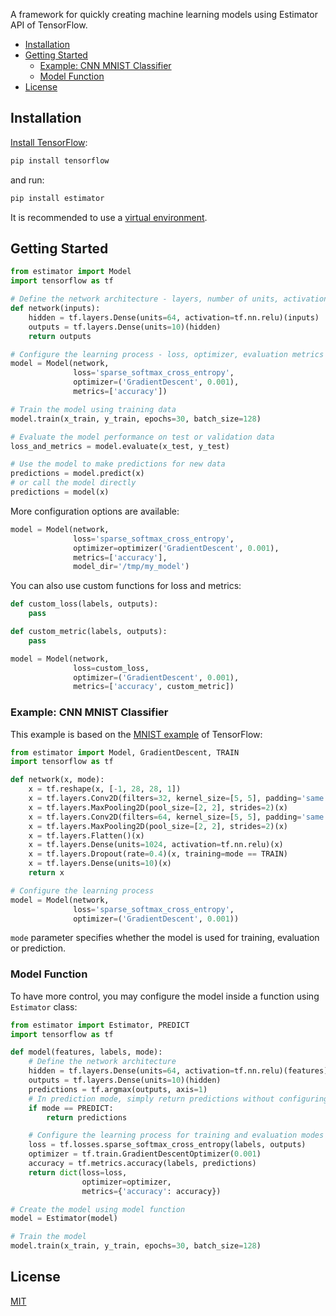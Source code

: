 A framework for quickly creating machine learning models using Estimator API of TensorFlow.

<!-- TOC depthFrom:2 depthTo:3 withLinks:1 updateOnSave:1 orderedList:0 -->

- [Installation](#installation)
- [Getting Started](#getting-started)
	- [Example: CNN MNIST Classifier](#example-cnn-mnist-classifier)
	- [Model Function](#model-function)
- [License](#license)

<!-- /TOC -->


## Installation

[Install TensorFlow]:

```sh
pip install tensorflow
```

and run:

```sh
pip install estimator
```

It is recommended to use a [virtual environment].


## Getting Started

```py
from estimator import Model
import tensorflow as tf

# Define the network architecture - layers, number of units, activations etc.
def network(inputs):
    hidden = tf.layers.Dense(units=64, activation=tf.nn.relu)(inputs)
    outputs = tf.layers.Dense(units=10)(hidden)
    return outputs

# Configure the learning process - loss, optimizer, evaluation metrics etc.
model = Model(network,
              loss='sparse_softmax_cross_entropy',
              optimizer=('GradientDescent', 0.001),
              metrics=['accuracy'])

# Train the model using training data
model.train(x_train, y_train, epochs=30, batch_size=128)

# Evaluate the model performance on test or validation data
loss_and_metrics = model.evaluate(x_test, y_test)

# Use the model to make predictions for new data
predictions = model.predict(x)
# or call the model directly
predictions = model(x)
```

More configuration options are available:

```py
model = Model(network,
              loss='sparse_softmax_cross_entropy',
              optimizer=optimizer('GradientDescent', 0.001),
              metrics=['accuracy'],
              model_dir='/tmp/my_model')
```

You can also use custom functions for loss and metrics:

```py
def custom_loss(labels, outputs):
    pass

def custom_metric(labels, outputs):
    pass

model = Model(network,
              loss=custom_loss,
              optimizer=('GradientDescent', 0.001),
              metrics=['accuracy', custom_metric])
```

### Example: CNN MNIST Classifier

This example is based on the [MNIST example] of TensorFlow:

```py
from estimator import Model, GradientDescent, TRAIN
import tensorflow as tf

def network(x, mode):
    x = tf.reshape(x, [-1, 28, 28, 1])
    x = tf.layers.Conv2D(filters=32, kernel_size=[5, 5], padding='same', activation=tf.nn.relu)(x)
    x = tf.layers.MaxPooling2D(pool_size=[2, 2], strides=2)(x)
    x = tf.layers.Conv2D(filters=64, kernel_size=[5, 5], padding='same', activation=tf.nn.relu)(x)
    x = tf.layers.MaxPooling2D(pool_size=[2, 2], strides=2)(x)
    x = tf.layers.Flatten()(x)
    x = tf.layers.Dense(units=1024, activation=tf.nn.relu)(x)
    x = tf.layers.Dropout(rate=0.4)(x, training=mode == TRAIN)
    x = tf.layers.Dense(units=10)(x)
    return x

# Configure the learning process
model = Model(network,
              loss='sparse_softmax_cross_entropy',
              optimizer=('GradientDescent', 0.001))
```

`mode` parameter specifies whether the model is used for training, evaluation or prediction.

### Model Function

To have more control, you may configure the model inside a function using `Estimator` class:

```py
from estimator import Estimator, PREDICT
import tensorflow as tf

def model(features, labels, mode):
    # Define the network architecture
    hidden = tf.layers.Dense(units=64, activation=tf.nn.relu)(features)
    outputs = tf.layers.Dense(units=10)(hidden)
    predictions = tf.argmax(outputs, axis=1)
    # In prediction mode, simply return predictions without configuring learning process
    if mode == PREDICT:
        return predictions

    # Configure the learning process for training and evaluation modes
    loss = tf.losses.sparse_softmax_cross_entropy(labels, outputs)
    optimizer = tf.train.GradientDescentOptimizer(0.001)
    accuracy = tf.metrics.accuracy(labels, predictions)
    return dict(loss=loss,
                optimizer=optimizer,
                metrics={'accuracy': accuracy})

# Create the model using model function
model = Estimator(model)

# Train the model
model.train(x_train, y_train, epochs=30, batch_size=128)
```


## License

[MIT][license]


[license]: /LICENSE
[virtual environment]: https://docs.python.org/3/library/venv.html
[MNIST example]: https://www.tensorflow.org/tutorials/layers#building_the_cnn_mnist_classifier
[Install TensorFlow]: https://www.tensorflow.org/install/
